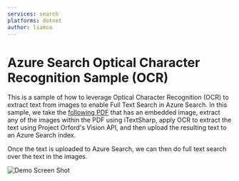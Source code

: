 ```yaml
---
services: search
platforms: dotnet
author: liamca
---
```


# Azure Search Optical Character Recognition Sample (OCR)

This is a sample of how to leverage Optical Character Recognition (OCR) to extract text from images to enable Full Text Search in Azure Search.  In this sample, we take the [following PDF](https://github.com/liamca/AzureSearchOCR/blob/master/AzureSearchOCR/AzureSearchOCR/pdf/sample.pdf) that has an embedded image, extract any of the images within the PDF using iTextSharp, apply OCR to extract the text using Project Orford's Vision API, and then upload the resulting text to an Azure Search index.

Once the text is uploaded to Azure Search, we can then do full text search over the text in the images.

![Demo Screen Shot](https://raw.githubusercontent.com/liamca/AzureSearchOCR/master/output.png)
